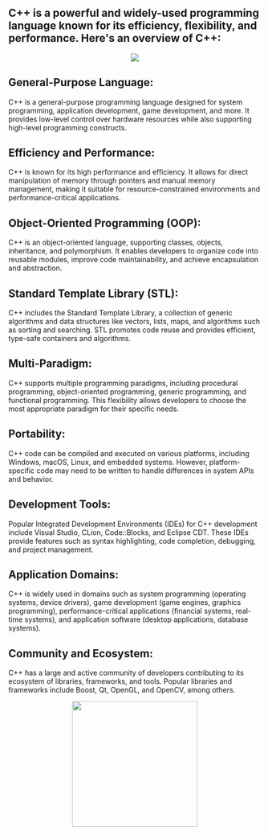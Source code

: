 ## C++ is a powerful and widely-used programming language known for its efficiency, flexibility, and performance. Here's an overview of C++:

<div id="header" align="center">
  <img src="https://media.giphy.com/media/v1.Y2lkPTc5MGI3NjExczljdW8wZTFudGlqcW9ydXQ1NzQyaXFzM2R6YTlybWw4cmgwYjNxcyZlcD12MV9pbnRlcm5hbF9naWZfYnlfaWQmY3Q9Zw/l8G8sdTRURRBANPpPR/giphy.gif"/>
</div>

## General-Purpose Language: 
C++ is a general-purpose programming language designed for system programming, application development, game development, and more. It provides low-level control over hardware resources while also supporting high-level programming constructs.

## Efficiency and Performance: 
C++ is known for its high performance and efficiency. It allows for direct manipulation of memory through pointers and manual memory management, making it suitable for resource-constrained environments and performance-critical applications.

## Object-Oriented Programming (OOP):
C++ is an object-oriented language, supporting classes, objects, inheritance, and polymorphism. It enables developers to organize code into reusable modules, improve code maintainability, and achieve encapsulation and abstraction.

## Standard Template Library (STL): 
C++ includes the Standard Template Library, a collection of generic algorithms and data structures like vectors, lists, maps, and algorithms such as sorting and searching. STL promotes code reuse and provides efficient, type-safe containers and algorithms.

## Multi-Paradigm: 
C++ supports multiple programming paradigms, including procedural programming, object-oriented programming, generic programming, and functional programming. This flexibility allows developers to choose the most appropriate paradigm for their specific needs.

## Portability: 
C++ code can be compiled and executed on various platforms, including Windows, macOS, Linux, and embedded systems. However, platform-specific code may need to be written to handle differences in system APIs and behavior.

## Development Tools: 
Popular Integrated Development Environments (IDEs) for C++ development include Visual Studio, CLion, Code::Blocks, and Eclipse CDT. These IDEs provide features such as syntax highlighting, code completion, debugging, and project management.

## Application Domains: 
C++ is widely used in domains such as system programming (operating systems, device drivers), game development (game engines, graphics programming), performance-critical applications (financial systems, real-time systems), and application software (desktop applications, database systems).

## Community and Ecosystem: 
C++ has a large and active community of developers contributing to its ecosystem of libraries, frameworks, and tools. Popular libraries and frameworks include Boost, Qt, OpenGL, and OpenCV, among others.

<div id="footer" align="center">
  <img src="https://cdn.svgporn.com/logos/c-plusplus.svg" width = "250"/>
</div>
